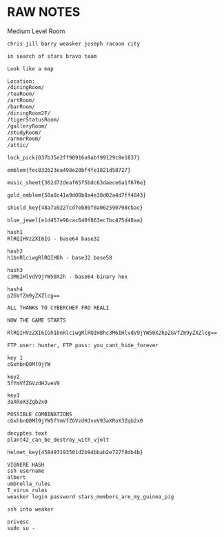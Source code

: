 # RAW NOTES
Medium Level Room

```html
chris jill barry weasker joseph racoon city
```

```html
in search of stars bravo team
```

```html
Look like a map
```

```html
Location:
/diningRoom/
/teaRoom/
/artRoom/
/barRoom/
/diningRoom2F/
/tigerStatusRoom/
/galleryRoom/
/studyRoom/
/armorRoom/
/attic/
```

```html
lock_pick{037b35e2ff90916a9abf99129c8e1837}
```

```html
emblem{fec832623ea498e20bf4fe1821d58727}


```

```html
music_sheet{362d72deaf65f5bdc63daece6a1f676e}
```

```html
gold_emblem{58a8c41a9d08b8a4e38d02a4d7ff4843}
```

```html
shield_key{48a7a9227cd7eb89f0a062590798cbac}
```

```html
blue_jewel{e1d457e96cac640f863ec7bc475d48aa}
```

```html
hash1
RlRQIHVzZXI6IG - base64 base32
```

```html
hash2
h1bnRlciwgRlRQIHBh - base32 base58
```

```html
hash3
c3M6IHlvdV9jYW50X2h - base64 binary hex
```

```html
hash4
pZGVfZm9yZXZlcg==
```

```html
ALL THANKS TO CYBERCHEF FRO REALI
```

```html
NOW THE GAME STARTS
```

```html
RlRQIHVzZXI6IGh1bnRlciwgRlRQIHBhc3M6IHlvdV9jYW50X2hpZGVfZm9yZXZlcg==
```

```html
FTP user: hunter, FTP pass: you_cant_hide_forever
```

```html
key 1
cGxhbnQ0Ml9jYW
```

```html
key2
5fYmVfZGVzdHJveV9
```

```html
key3
3aXRoX3Zqb2x0
```

```html
POSSIBLE COMBINATIONS
cGxhbnQ0Ml9jYW5fYmVfZGVzdHJveV93aXRoX3Zqb2x0
```

```html
decyptes text
plant42_can_be_destroy_with_vjolt
```

```html
helmet_key{458493193501d2b94bbab2e727f8db4b}
```

```html
VIGNERE HASH
ssh username
albert
umbrella_rules
T_virus_rules
weasker login password stars_members_are_my_guinea_pig
```

```html
ssh into weaker
```

```html
privesc
sudo su -
```
